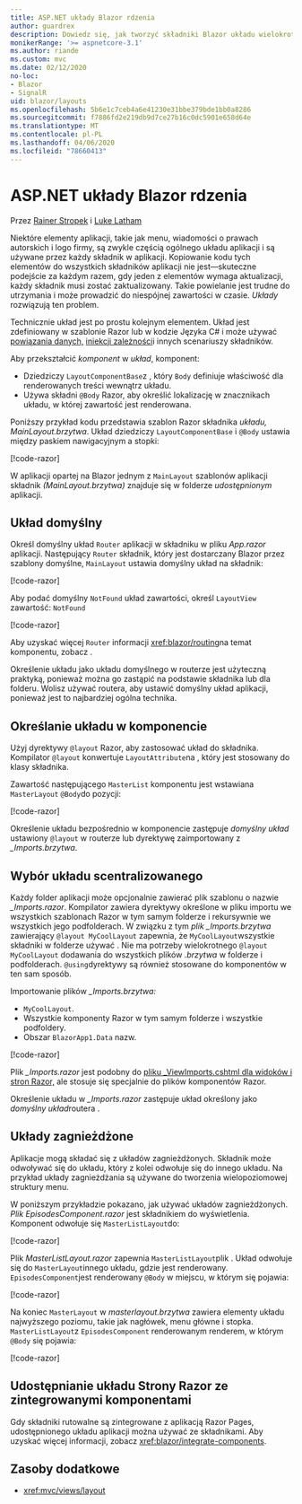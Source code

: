 ```yaml
---
title: ASP.NET układy Blazor rdzenia
author: guardrex
description: Dowiedz się, jak tworzyć składniki Blazor układu wielokrotnego użytku dla aplikacji.
monikerRange: '>= aspnetcore-3.1'
ms.author: riande
ms.custom: mvc
ms.date: 02/12/2020
no-loc:
- Blazor
- SignalR
uid: blazor/layouts
ms.openlocfilehash: 5b6e1c7ceb4a6e41230e31bbe379bde1bb0a8286
ms.sourcegitcommit: f7886fd2e219db9d7ce27b16c0dc5901e658d64e
ms.translationtype: MT
ms.contentlocale: pl-PL
ms.lasthandoff: 04/06/2020
ms.locfileid: "78660413"
---
```

# <a name="aspnet-core-opno-locblazor-layouts"></a>ASP.NET układy Blazor rdzenia

Przez [Rainer Stropek](https://www.timecockpit.com) i [Luke Latham](https://github.com/guardrex)

Niektóre elementy aplikacji, takie jak menu, wiadomości o prawach autorskich i logo firmy, są zwykle częścią ogólnego układu aplikacji i są używane przez każdy składnik w aplikacji. Kopiowanie kodu tych elementów do wszystkich składników aplikacji nie jest&mdash;skuteczne podejście za każdym razem, gdy jeden z elementów wymaga aktualizacji, każdy składnik musi zostać zaktualizowany. Takie powielanie jest trudne do utrzymania i może prowadzić do niespójnej zawartości w czasie. *Układy* rozwiązują ten problem.

Technicznie układ jest po prostu kolejnym elementem. Układ jest zdefiniowany w szablonie Razor lub w kodzie Języka C# i może używać [powiązania danych,](xref:blazor/data-binding) [iniekcji zależności](xref:blazor/dependency-injection)i innych scenariuszy składników.

Aby przekształcić *komponent* w *układ*, komponent:

* Dziedziczy `LayoutComponentBase`z , który `Body` definiuje właściwość dla renderowanych treści wewnątrz układu.
* Używa składni `@Body` Razor, aby określić lokalizację w znacznikach układu, w której zawartość jest renderowana.

Poniższy przykład kodu przedstawia szablon Razor składnika *układu, MainLayout.brzytwa*. Układ dziedziczy `LayoutComponentBase` i `@Body` ustawia między paskiem nawigacyjnym a stopki:

[!code-razor[](layouts/sample_snapshot/3.x/MainLayout.razor?highlight=1,13)]

W aplikacji opartej na Blazor jednym z `MainLayout` szablonów aplikacji składnik *(MainLayout.brzytwa)* znajduje się w folderze *udostępnionym* aplikacji.

## <a name="default-layout"></a>Układ domyślny

Określ domyślny układ `Router` aplikacji w składniku w pliku *App.razor* aplikacji. Następujący `Router` składnik, który jest dostarczany Blazor przez szablony domyślne, `MainLayout` ustawia domyślny układ na składnik:

[!code-razor[](layouts/sample_snapshot/3.x/App1.razor?highlight=3)]

Aby podać domyślny `NotFound` układ zawartości, określ `LayoutView` zawartość: `NotFound`

[!code-razor[](layouts/sample_snapshot/3.x/App2.razor?highlight=6-9)]

Aby uzyskać więcej `Router` informacji <xref:blazor/routing>na temat komponentu, zobacz .

Określenie układu jako układu domyślnego w routerze jest użyteczną praktyką, ponieważ można go zastąpić na podstawie składnika lub dla folderu. Wolisz używać routera, aby ustawić domyślny układ aplikacji, ponieważ jest to najbardziej ogólna technika.

## <a name="specify-a-layout-in-a-component"></a>Określanie układu w komponencie

Użyj dyrektywy `@layout` Razor, aby zastosować układ do składnika. Kompilator `@layout` konwertuje `LayoutAttribute`na , który jest stosowany do klasy składnika.

Zawartość następującego `MasterList` komponentu jest wstawiana `MasterLayout` `@Body`do pozycji:

[!code-razor[](layouts/sample_snapshot/3.x/MasterList.razor?highlight=1)]

Określenie układu bezpośrednio w komponencie zastępuje *domyślny układ* ustawiony `@layout` w routerze lub dyrektywę zaimportowany z *_Imports.brzytwa*.

## <a name="centralized-layout-selection"></a>Wybór układu scentralizowanego

Każdy folder aplikacji może opcjonalnie zawierać plik szablonu o nazwie *_Imports.razor*. Kompilator zawiera dyrektywy określone w pliku importu we wszystkich szablonach Razor w tym samym folderze i rekursywnie we wszystkich jego podfolderach. W związku z tym *plik _Imports.brzytwa* zawierający `@layout MyCoolLayout` zapewnia, że `MyCoolLayout`wszystkie składniki w folderze używać . Nie ma potrzeby wielokrotnego `@layout MyCoolLayout` dodawania do wszystkich plików *.brzytwa* w folderze i podfolderach. `@using`dyrektywy są również stosowane do komponentów w ten sam sposób.

Importowanie plików *_Imports.brzytwa:*

* `MyCoolLayout`.
* Wszystkie komponenty Razor w tym samym folderze i wszystkie podfoldery.
* Obszar `BlazorApp1.Data` nazw.
 
[!code-razor[](layouts/sample_snapshot/3.x/_Imports.razor)]

Plik *_Imports.razor* jest podobny do [pliku _ViewImports.cshtml dla widoków i stron Razor,](xref:mvc/views/layout#importing-shared-directives) ale stosuje się specjalnie do plików komponentów Razor.

Określenie układu w *_Imports.razor* zastępuje układ określony jako *domyślny układ*routera .

## <a name="nested-layouts"></a>Układy zagnieżdżone

Aplikacje mogą składać się z układów zagnieżdżonych. Składnik może odwoływać się do układu, który z kolei odwołuje się do innego układu. Na przykład układy zagnieżdżania są używane do tworzenia wielopoziomowej struktury menu.

W poniższym przykładzie pokazano, jak używać układów zagnieżdżonych. *Plik EpisodesComponent.razor* jest składnikiem do wyświetlenia. Komponent odwołuje się `MasterListLayout`do:

[!code-razor[](layouts/sample_snapshot/3.x/EpisodesComponent.razor?highlight=1)]

Plik *MasterListLayout.razor* zapewnia `MasterListLayout`plik . Układ odwołuje się do `MasterLayout`innego układu, gdzie jest renderowany. `EpisodesComponent`jest renderowany `@Body` w miejscu, w którym się pojawia:

[!code-razor[](layouts/sample_snapshot/3.x/MasterListLayout.razor?highlight=1,9)]

Na koniec `MasterLayout` w *masterlayout.brzytwa* zawiera elementy układu najwyższego poziomu, takie jak nagłówek, menu główne i stopka. `MasterListLayout`z `EpisodesComponent` renderowanym renderem, w którym `@Body` się pojawia:

[!code-razor[](layouts/sample_snapshot/3.x/MasterLayout.razor?highlight=6)]

## <a name="share-a-razor-pages-layout-with-integrated-components"></a>Udostępnianie układu Strony Razor ze zintegrowanymi komponentami

Gdy składniki rutowalne są zintegrowane z aplikacją Razor Pages, udostępnionego układu aplikacji można używać ze składnikami. Aby uzyskać więcej informacji, zobacz <xref:blazor/integrate-components>.

## <a name="additional-resources"></a>Zasoby dodatkowe

* <xref:mvc/views/layout>
